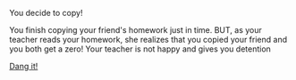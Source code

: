 You decide to copy!

You finish copying your friend's homework just in time.
BUT, as your teacher reads your homework, she realizes that you copied your friend and you both get a zero!
Your teacher is not happy and gives you detention

[Dang it!]()